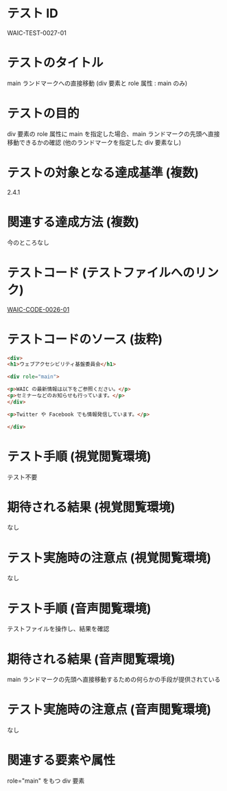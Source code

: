 # テスト ID

WAIC-TEST-0027-01

# テストのタイトル

main ランドマークへの直接移動 (div 要素と role 属性 : main のみ)

# テストの目的

div 要素の role 属性に main を指定した場合、main ランドマークの先頭へ直接移動できるかの確認 (他のランドマークを指定した div 要素なし)

# テストの対象となる達成基準 (複数)

2.4.1

# 関連する達成方法 (複数)

今のところなし

# テストコード (テストファイルへのリンク)

[WAIC-CODE-0026-01](https://waic.github.io/as_test/WAIC-CODE/WAIC-CODE-0026-01.html)

# テストコードのソース (抜粋)

```html
<div>
<h1>ウェブアクセシビリティ基盤委員会</h1>

<div role="main">

<p>WAIC の最新情報は以下をご参照ください。</p>
<p>セミナーなどのお知らせも行っています。</p>
</div>

<p>Twitter や Facebook でも情報発信しています。</p>

</div>

```

# テスト手順 (視覚閲覧環境)

テスト不要

# 期待される結果 (視覚閲覧環境)

なし

# テスト実施時の注意点 (視覚閲覧環境)

なし

# テスト手順 (音声閲覧環境)

テストファイルを操作し、結果を確認

# 期待される結果 (音声閲覧環境)

main ランドマークの先頭へ直接移動するための何らかの手段が提供されている

# テスト実施時の注意点 (音声閲覧環境)

なし

# 関連する要素や属性

role="main" をもつ div 要素
